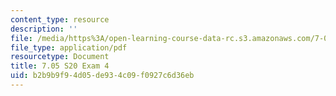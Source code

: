 ```yaml
---
content_type: resource
description: ''
file: /media/https%3A/open-learning-course-data-rc.s3.amazonaws.com/7-05-general-biochemistry-spring-2020/b2b9b9f94d05de934c09f0927c6d36eb_MIT7_05S20_Exam_4_2019.pdf
file_type: application/pdf
resourcetype: Document
title: 7.05 S20 Exam 4
uid: b2b9b9f9-4d05-de93-4c09-f0927c6d36eb
---
```

